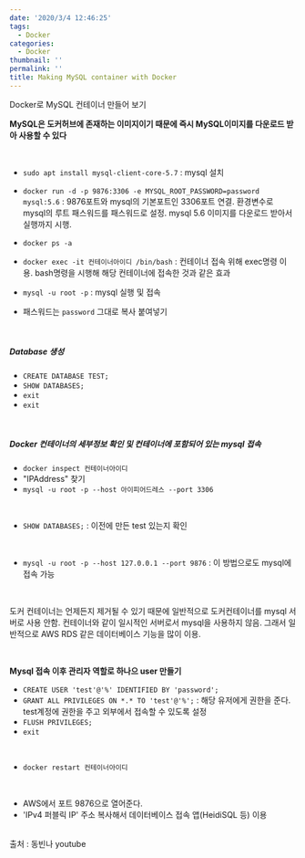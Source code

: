 ```yaml
---
date: '2020/3/4 12:46:25'
tags:
  - Docker
categories:
  - Docker
thumbnail: ''
permalink: ''
title: Making MySQL container with Docker
---
```


Docker로 MySQL 컨테이너 만들어 보기

<!-- more -->

__MySQL은 도커허브에 존재하는 이미지이기 때문에 즉시 MySQL이미지를 다운로드 받아 사용할 수 있다__

<br>
  
* `sudo apt install mysql-client-core-5.7` : mysql 설치

* `docker run -d -p 9876:3306 -e MYSQL_ROOT_PASSWORD=password mysql:5.6`  :  9876포트와 mysql의 기본포트인 3306포트 연결. 환경변수로 mysql의 루트 패스워드를 패스워드로 설정. mysql 5.6 이미지를 다운로드 받아서 실행까지 시행. 
* `docker ps -a` 
* `docker exec -it 컨테이너아이디 /bin/bash`  : 컨테이너 접속 위해 exec명령 이용. bash명령을 시행해 해당 컨테이너에 접속한 것과 같은 효과
* `mysql -u root -p`  : mysql 실행 및 접속
* 패스워드는 `password` 그대로 복사 붙여넣기

<br>

##### Database 생성

* `CREATE DATABASE TEST;`
* `SHOW DATABASES;`
* `exit`
* `exit`

<br>

##### Docker 컨테이너의 세부정보 확인 및 컨테이너에 포함되어 있는 mysql 접속

* `docker inspect 컨테이너아이디`
* "IPAddress" 찾기
* `mysql -u root -p --host 아이피어드레스 --port 3306`

<br>

* `SHOW DATABASES;`  : 이전에 만든 test 있는지 확인

<br>

* `mysql -u root -p --host 127.0.0.1 --port 9876` : 이 방법으로도 mysql에 접속 가능

<br>

도커 컨테이너는 언제든지 제거될 수 있기 때문에 일반적으로 도커컨테이너를 mysql 서버로 사용 안함. 컨테이너와 같이 일시적인 서버로서 mysql을 사용하지 않음. 그래서 일반적으로 AWS RDS 같은 데이터베이스 기능을 많이 이용.

<br>

__Mysql 접속 이후 관리자 역할로 하나으 user 만들기__

* `CREATE USER 'test'@'%' IDENTIFIED BY 'password';`
* `GRANT ALL PRIVILEGES ON *.* TO 'test'@'%';` : 해당 유저에게 권한을 준다. test계정에 권한을 주고 외부에서 접속할 수 있도록 설정
* `FLUSH PRIVILEGES;`
* `exit`

<br>

* `docker restart 컨테이너아이디`

<br>

* AWS에서 포트 9876으로 열어준다.
* 'IPv4 퍼블릭 IP' 주소 복사해서 데이터베이스 접속 앱(HeidiSQL 등) 이용





<br>
출처 : 동빈나 youtube


